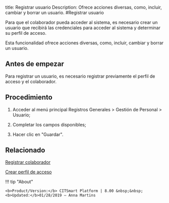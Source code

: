 title: Registrar usuario
Description: Ofrece acciones diversas, como, incluir, cambiar y borrar un usuario.
#Registrar usuario


Para que el colaborador pueda acceder al sistema, es necesario crear un usuario
que recibirá las credenciales para acceder al sistema y determinar su perfil de
acceso.

Esta funcionalidad ofrece acciones diversas, como, incluir, cambiar y borrar un
usuario.

Antes de empezar
--------------------

Para registrar un usuario, es necesario registrar previamente el perfil de
acceso y el colaborador.

Procedimiento
-----------------

1.  Acceder al menú principal Registros Generales \> Gestión de Personal \>
    Usuario;

2.  Completar los campos disponibles;

3.  Hacer clic en "Guardar".



Relacionado
-----------

[Registrar colaborador](/es-es/citsmart-platform-8/initial-settings/access-settings/user/register-employee.html)

[Crear perfil de acceso](/es-es/citsmart-platform-8/initial-settings/access-settings/profile/create-profile-access.html)

!!! tip "About"

    <b>Product/Version:</b> CITSmart Platform | 8.00 &nbsp;&nbsp;
    <b>Updated:</b>01/28/2019 – Anna Martins

